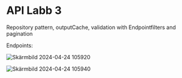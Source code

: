 <h1>API Labb 3</h1>

<p>Repository pattern, outputCache, validation with Endpointfilters and pagination</p>

<p>Endpoints:</p>


![Skärmbild 2024-04-24 105920](https://github.com/ZoranDotNet/API-Labb3App/assets/128193220/e286fbb8-a090-4e49-927d-a94df9dde8d2)


![Skärmbild 2024-04-24 105940](https://github.com/ZoranDotNet/API-Labb3App/assets/128193220/f822fe63-0119-496c-9877-b9ae71548344)
